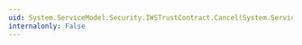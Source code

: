 ```yaml
---
uid: System.ServiceModel.Security.IWSTrustContract.Cancel(System.ServiceModel.Channels.Message)
internalonly: False
---
```

